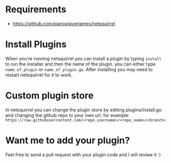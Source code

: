 # Requirements
- https://github.com/pianoplayerjames/netsquirrel

# Install Plugins
When you're running netsquirrel you can install a plugin by typing ```install``` to run the installer and then the name of the plugin. you can either type ```name_of_plugin``` or ```name_of_plugin.go```. After installing you may need to restart netsquirrel for it to work.

# Custom plugin store
In netsquirrel you can change the plugin store by editing plugins/install.go and changing the github repo to your own url. for example: ```https://raw.githubusercontent.com/<repo_username>/<repo_name>/<branch>```

# Want me to add your plugin?
Feel free to send a pull request with your plugin code and I will review it :)
